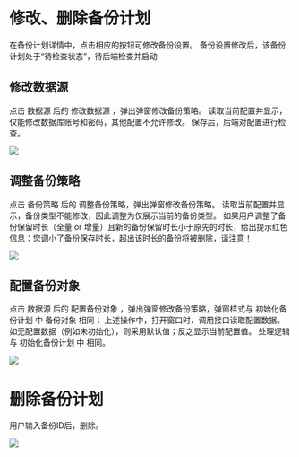 # 修改、删除备份计划

在备份计划详情中，点击相应的按钮可修改备份设置。
备份设置修改后，该备份计划处于“待检查状态”，待后端检查并启动

## 修改数据源
点击 数据源 后的 修改数据源 ，弹出弹窗修改备份策略。
读取当前配置并显示，仅能修改数据库账号和密码，其他配置不允许修改。
保存后，后端对配置进行检查。

![](../../DBS/Image/Operation-Guide/edit-del-backup-schedule1.png)
 
## 调整备份策略
点击 备份策略 后的  调整备份策略，弹出弹窗修改备份策略。
读取当前配置并显示，备份类型不能修改，因此调整为仅展示当前的备份类型。
如果用户调整了备份保留时长（全量 or 增量）且新的备份保留时长小于原先的时长，给出提示红色信息：您调小了备份保存时长，超出该时长的备份将被删除，请注意！

![](../../DBS/Image/Operation-Guide/edit-del-backup-schedule2.png)
 
## 配置备份对象
点击 数据源 后的 配置备份对象 ，弹出弹窗修改备份策略，弹窗样式与 初始化备份计划 中 备份对象 相同；
上述操作中，打开窗口时，调用接口读取配置数据。 如无配置数据（例如未初始化），则采用默认值；反之显示当前配置值。
处理逻辑与 初始化备份计划 中 相同。

![](../../DBS/Image/Operation-Guide/edit-del-backup-schedule3.png)

# 删除备份计划
用户输入备份ID后，删除。
 
![](../../DBS/Image/Operation-Guide/edit-del-backup-schedule4.png)
 
